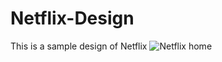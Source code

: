 # Netflix-Design
This is a sample design of Netflix
![Netflix home](https://github.com/alengeorge-26/Netflix-Design/assets/76512945/8d43b05e-9279-461c-9cce-8a7bc600c710)
